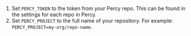1. Set `PERCY_TOKEN` to the token from your Percy repo. This can be found in the settings for each repo in Percy.
1. Set `PERCY_PROJECT` to the full name of your repository. For example: `PERCY_PROJECT=my-org/repo-name`.